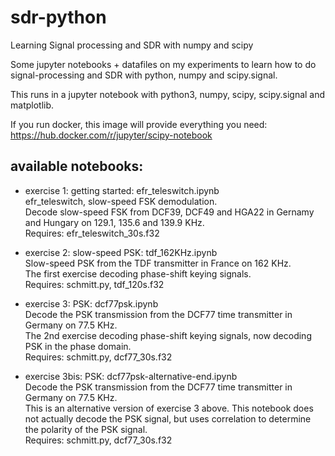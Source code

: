 # sdr-python
Learning Signal processing and SDR with numpy and scipy

Some jupyter notebooks + datafiles on my experiments to learn how to do signal-processing and SDR with python, numpy and scipy.signal.

This runs in a jupyter notebook with python3, numpy, scipy, scipy.signal and matplotlib.

If you run docker, this image will provide everything you need:
https://hub.docker.com/r/jupyter/scipy-notebook

## available notebooks:
- exercise 1: getting started: efr_teleswitch.ipynb<br>
 efr_teleswitch, slow-speed FSK demodulation.<br>
 Decode slow-speed FSK from DCF39, DCF49 and HGA22 in Gernamy and Hungary on 129.1, 135.6 and 139.9 KHz.<br>
 Requires: efr_teleswitch_30s.f32

- exercise 2: slow-speed PSK: tdf_162KHz.ipynb<br>
 Slow-speed PSK from the TDF transmitter in France on 162 KHz.<br>
 The first exercise decoding phase-shift keying signals.<br>
 Requires: schmitt.py, tdf_120s.f32

- exercise 3: PSK: dcf77psk.ipynb<br>
 Decode the PSK transmission from the DCF77 time transmitter in Germany on 77.5 KHz.<br>
 The 2nd exercise decoding phase-shift keying signals, now decoding PSK in the phase domain.<br>
 Requires: schmitt.py, dcf77_30s.f32

- exercise 3bis: PSK: dcf77psk-alternative-end.ipynb<br>
 Decode the PSK transmission from the DCF77 time transmitter in Germany on 77.5 KHz.<br>
 This is an alternative version of exercise 3 above. This notebook does not actually decode the PSK signal, but uses
 correlation to determine the polarity of the PSK signal.<br>
 Requires: schmitt.py, dcf77_30s.f32

